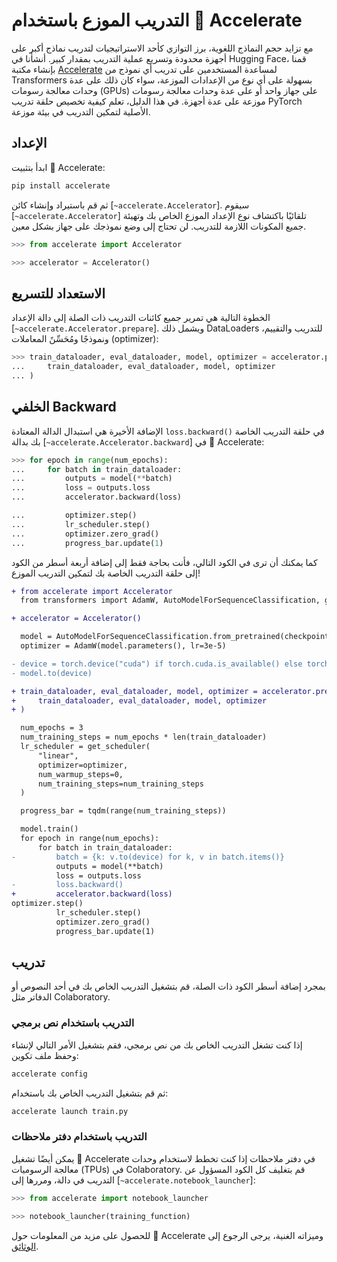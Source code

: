 # التدريب الموزع باستخدام  🤗 Accelerate


مع تزايد حجم النماذج اللغوية، برز التوازي كأحد الاستراتيجيات لتدريب نماذج أكبر على أجهزة محدودة وتسريع عملية التدريب بمقدار كبير.  أنشأنا في Hugging Face، قمنا بإنشاء مكتبة [ Accelerate](https://huggingface.co/docs/accelerate) لمساعدة المستخدمين على تدريب أي نموذج من  Transformers بسهولة على أي نوع من الإعدادات الموزعة، سواء كان ذلك على عدة وحدات معالجة رسومات (GPUs) على جهاز واحد أو على عدة وحدات معالجة رسومات موزعة على عدة أجهزة. في هذا الدليل، تعلم كيفية تخصيص حلقة تدريب PyTorch الأصلية لتمكين التدريب في بيئة موزعة.

## الإعداد

ابدأ بتثبيت 🤗 Accelerate:

```bash
pip install accelerate
```

ثم قم باستيراد وإنشاء كائن [`~accelerate.Accelerator`]. سيقوم [`~accelerate.Accelerator`] تلقائيًا باكتشاف نوع الإعداد الموزع الخاص بك وتهيئة جميع المكونات اللازمة للتدريب. لن تحتاج إلى وضع نموذجك على جهاز بشكل معين.

```py
>>> from accelerate import Accelerator

>>> accelerator = Accelerator()
```

## الاستعداد للتسريع

الخطوة التالية هي تمرير جميع كائنات التدريب ذات الصلة إلى دالة الإعداد [`~accelerate.Accelerator.prepare`]. ويشمل ذلك DataLoaders للتدريب والتقييم، ونموذجًا ومُحَسِّنً المعاملات (optimizer):

```py
>>> train_dataloader, eval_dataloader, model, optimizer = accelerator.prepare(
...     train_dataloader, eval_dataloader, model, optimizer
... )
```

## الخلفي Backward

الإضافة الأخيرة هي استبدال الدالة المعتادة `loss.backward()` في حلقة التدريب الخاصة بك بدالة [`~accelerate.Accelerator.backward`] في 🤗 Accelerate:

```py
>>> for epoch in range(num_epochs):
...     for batch in train_dataloader:
...         outputs = model(**batch)
...         loss = outputs.loss
...         accelerator.backward(loss)

...         optimizer.step()
...         lr_scheduler.step()
...         optimizer.zero_grad()
...         progress_bar.update(1)
```

كما يمكنك أن ترى في الكود التالي، فأنت بحاجة فقط إلى إضافة أربعة أسطر من الكود إلى حلقة التدريب الخاصة بك لتمكين التدريب الموزع!

```diff
+ from accelerate import Accelerator
  from transformers import AdamW, AutoModelForSequenceClassification, get_scheduler

+ accelerator = Accelerator()

  model = AutoModelForSequenceClassification.from_pretrained(checkpoint, num_labels=2)
  optimizer = AdamW(model.parameters(), lr=3e-5)

- device = torch.device("cuda") if torch.cuda.is_available() else torch.device("cpu")
- model.to(device)

+ train_dataloader, eval_dataloader, model, optimizer = accelerator.prepare(
+     train_dataloader, eval_dataloader, model, optimizer
+ )

  num_epochs = 3
  num_training_steps = num_epochs * len(train_dataloader)
  lr_scheduler = get_scheduler(
      "linear",
      optimizer=optimizer,
      num_warmup_steps=0,
      num_training_steps=num_training_steps
  )

  progress_bar = tqdm(range(num_training_steps))

  model.train()
  for epoch in range(num_epochs):
      for batch in train_dataloader:
-         batch = {k: v.to(device) for k, v in batch.items()}
          outputs = model(**batch)
          loss = outputs.loss
-         loss.backward()
+         accelerator.backward(loss)
optimizer.step()
          lr_scheduler.step()
          optimizer.zero_grad()
          progress_bar.update(1)
```

## تدريب

بمجرد إضافة أسطر الكود ذات الصلة، قم بتشغيل التدريب الخاص بك في أحد النصوص أو الدفاتر مثل Colaboratory.

### التدريب باستخدام نص برمجي

إذا كنت تشغل التدريب الخاص بك من نص برمجي، فقم بتشغيل الأمر التالي لإنشاء وحفظ ملف تكوين:

```bash
accelerate config
```

ثم قم بتشغيل التدريب الخاص بك باستخدام:

```bash
accelerate launch train.py
```

### التدريب باستخدام دفتر ملاحظات

يمكن أيضًا تشغيل 🤗 Accelerate في دفتر ملاحظات إذا كنت تخطط لاستخدام وحدات معالجة الرسوميات (TPUs) في Colaboratory. قم بتغليف كل الكود المسؤول عن التدريب في دالة، ومررها إلى [`~accelerate.notebook_launcher`]:

```py
>>> from accelerate import notebook_launcher

>>> notebook_launcher(training_function)
```

للحصول على مزيد من المعلومات حول 🤗 Accelerate وميزاته الغنية، يرجى الرجوع إلى [الوثائق](https://huggingface.co/docs/accelerate).